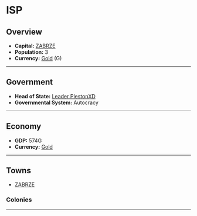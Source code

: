 # ISP

## Overview

- **Capital:** [ZABRZE](ZABRZE)
- **Population:** 3
- **Currency:** [Gold](Gold) (G)

---

## Government

- **Head of State:** [Leader PlestonXD](PlestonXD)
- **Governmental System:** Autocracy

---

## Economy

- **GDP:** 574G
- **Currency:** [Gold](Gold)

---

## Towns

- [ZABRZE](ZABRZE)

###     Colonies



---